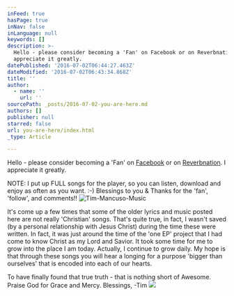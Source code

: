 ```yaml
---
inFeed: true
hasPage: true
inNav: false
inLanguage: null
keywords: []
description: >-
  Hello - please consider becoming a 'Fan' on Facebook or on Reverbnation. I
  appreciate it greatly. 
datePublished: '2016-07-02T06:44:27.463Z'
dateModified: '2016-07-02T06:43:34.868Z'
title: ''
author:
  - name: ''
    url: ''
sourcePath: _posts/2016-07-02-you-are-here.md
authors: []
publisher: null
starred: false
url: you-are-here/index.html
_type: Article

---
```

Hello - please consider becoming a 'Fan' on [Facebook][0] or on [Reverbnation][1]. I appreciate it greatly. 

NOTE: I put up FULL songs for the player, so you can listen, download and enjoy as often as you want. :-) Blessings to you & Thanks for the 'fan', 'follow', and comments!!
![Tim-Mancuso-Music](https://the-grid-user-content.s3-us-west-2.amazonaws.com/22d8343e-1b9e-4d11-98a7-bef1d55faa9e.jpg)

It's come up a few times that some of the older lyrics and music posted here are not really 'Christian' songs. That's quite true, in fact, I wasn't saved (by a personal relationship with Jesus Christ) during the time these were written. In fact, it was just around the time of the 'one EP' project that I had come to know Christ as my Lord and Savior. It took some time for me to grow into the place I am today. Actually, I continue to grow daily. My hope is that through these songs you will hear a longing for a purpose 'bigger than ourselves' that is encoded into each of our hearts. 

To have finally found that true truth - that is nothing short of Awesome. Praise God for Grace and Mercy. Blessings, -Tim
![](https://the-grid-user-content.s3-us-west-2.amazonaws.com/b47a3c21-64d1-4157-b6b6-270d4ccac032.jpg)

[0]: http://www.facebook.com/TimMancusoMusic
[1]: http://www.reverbnation.com/steadfast
